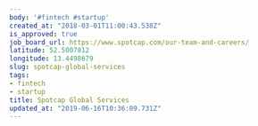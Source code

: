 ```yaml
---
body: '#fintech #startup'
created_at: "2018-03-01T11:00:43.538Z"
is_approved: true
job_board_url: https://www.spotcap.com/our-team-and-careers/
latitude: 52.5007812
longitude: 13.4498679
slug: spotcap-global-services
tags:
- fintech
- startup
title: Spotcap Global Services
updated_at: "2019-06-16T10:36:09.731Z"
---
```


